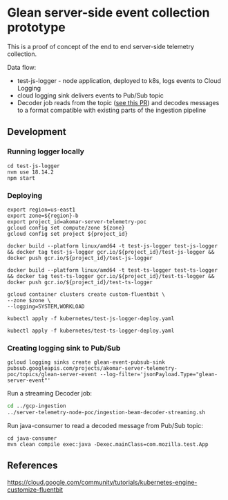 # Glean server-side event collection prototype
This is a proof of concept of the end to end server-side telemetry collection.

Data flow:
* test-js-logger - node application, deployed to k8s, logs events to Cloud Logging
* cloud logging sink delivers events to Pub/Sub topic
* Decoder job reads from the topic ([see this PR](https://github.com/mozilla/gcp-ingestion/pull/2400)) and decodes messages to a format compatible with existing parts of the ingestion pipeline

## Development
### Running logger locally
```
cd test-js-logger
nvm use 18.14.2
npm start
```

### Deploying
```
export region=us-east1
export zone=${region}-b
export project_id=akomar-server-telemetry-poc
gcloud config set compute/zone ${zone}
gcloud config set project ${project_id}
```

```
docker build --platform linux/amd64 -t test-js-logger test-js-logger && docker tag test-js-logger gcr.io/${project_id}/test-js-logger && docker push gcr.io/${project_id}/test-js-logger

docker build --platform linux/amd64 -t test-ts-logger test-ts-logger && docker tag test-ts-logger gcr.io/${project_id}/test-ts-logger && docker push gcr.io/${project_id}/test-ts-logger
```

```
gcloud container clusters create custom-fluentbit \
--zone $zone \
--logging=SYSTEM,WORKLOAD
```

```
kubectl apply -f kubernetes/test-js-logger-deploy.yaml

kubectl apply -f kubernetes/test-ts-logger-deploy.yaml
```

### Creating logging sink to Pub/Sub
```
gcloud logging sinks create glean-event-pubsub-sink pubsub.googleapis.com/projects/akomar-server-telemetry-poc/topics/glean-server-event --log-filter='jsonPayload.Type="glean-server-event"'
```
Run a streaming Decoder job:
```sh
cd ../gcp-ingestion
../server-telemetry-node-poc/ingestion-beam-decoder-streaming.sh
```
Run java-consumer to read a decoded message from Pub/Sub topic:
```
cd java-consumer
mvn clean compile exec:java -Dexec.mainClass=com.mozilla.test.App
```

## References
https://cloud.google.com/community/tutorials/kubernetes-engine-customize-fluentbit
